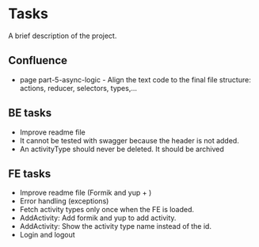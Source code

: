 # Tasks

A brief description of the project.

## Confluence

- page part-5-async-logic - Align the text code to the final file structure: actions, reducer, selectors, types,...

## BE tasks

- Improve readme file
- It cannot be tested with swagger because the header is not added.
- An activityType should never be deleted. It should be archived

## FE tasks

- Improve readme file (Formik and yup + )
- Error handling (exceptions)
- Fetch activity types only once when the FE is loaded.
- AddActivity: Add formik and yup to add activity.
- AddActivity: Show the activity type name instead of the id.
- Login and logout
